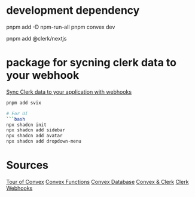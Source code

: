 # development dependency
pnpm add -D npm-run-all
pnpm convex dev

pnpm add @clerk/nextjs

# package for sycning clerk data to your webhook
[Sync Clerk data to your application with webhooks](https://clerk.com/docs/integrations/webhooks/sync-data#install-svix)
```bash
pnpm add svix

# For UI
```bash
npx shadcn init
npx shadcn add sidebar
npx shadcn add avatar
npx shadcn add dropdown-menu
```

# Sources
[Tour of Convex](https://docs.convex.dev/get-started)
[Convex Functions](https://docs.convex.dev/functions)
[Convex Database](https://docs.convex.dev/database)
[Convex & Clerk](https://docs.convex.dev/auth/clerk)
[Clerk Webhooks](https://clerk.com/docs/integrations/webhooks/sync-data)
